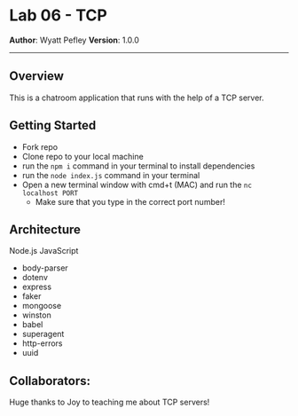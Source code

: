 # Lab 06 - TCP
**Author**: Wyatt Pefley
**Version**: 1.0.0 
___
## Overview
This is a chatroom application that runs with the help of a TCP server.

## Getting Started
* Fork repo
* Clone repo to your local machine
* run the ```npm i``` command in your terminal to install dependencies
* run the ```node index.js``` command in your terminal
* Open a new terminal window with cmd+t (MAC) and run the ```nc localhost PORT```
  *  Make sure that you type in the correct port number!

## Architecture
Node.js
JavaScript
- body-parser
- dotenv
- express
- faker
- mongoose
- winston
- babel
- superagent
- http-errors
- uuid
## Collaborators:
Huge thanks to Joy to teaching me about TCP servers!
